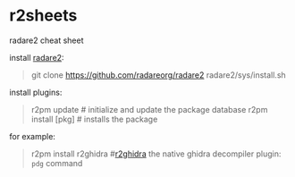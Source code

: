 # r2sheets
radare2 cheat sheet

install [radare2](https://github.com/radareorg/radare2):
> git clone https://github.com/radareorg/radare2
> radare2/sys/install.sh

install plugins:
> r2pm update               # initialize and update the package database
> r2pm install [pkg]        # installs the package

for example:
> r2pm install r2ghidra     #[r2ghidra](https://github.com/radareorg/r2ghidra) the native ghidra decompiler plugin: `pdg` command
